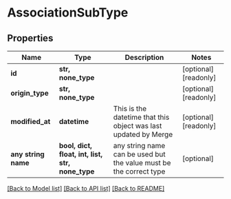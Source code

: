 # AssociationSubType

## Properties

| Name                | Type                                             | Description                                                        | Notes                 |
| ------------------- | ------------------------------------------------ | ------------------------------------------------------------------ | --------------------- |
| **id**              | **str, none_type**                               |                                                                    | [optional] [readonly] |
| **origin_type**     | **str, none_type**                               |                                                                    | [optional] [readonly] |
| **modified_at**     | **datetime**                                     | This is the datetime that this object was last updated by Merge    | [optional] [readonly] |
| **any string name** | **bool, dict, float, int, list, str, none_type** | any string name can be used but the value must be the correct type | [optional]            |

[[Back to Model list]](../README.md#documentation-for-models) [[Back to API list]](../README.md#documentation-for-api-endpoints) [[Back to README]](../README.md)
